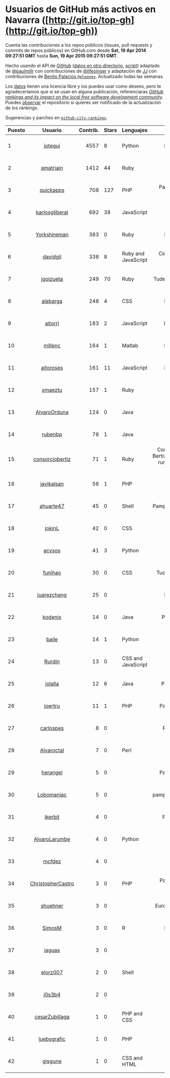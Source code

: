 # Usuarios de GitHub más activos en Navarra ([http://git.io/top-gh](http://git.io/top-gh))



  Cuenta las contribuciones a los repos públicos (issues, pull requests y commits de repos públicos) en GitHub.com desde  **Sat, 19 Apr 2014 09:27:51 GMT** hasta **Sun, 19 Apr 2015 09:27:51 GMT**.

  Hecho usando el API de [GitHub](http://github.com) ([datos en otro directorio](https://github.com/JJ/top-github-users-data/tree/master/data), [script](https://github.com/JJ/top-github-users)) adaptado de [@paulmillr](https://github.com/paulmillr) con contribuciones de [@lifesinger](https://github.com/lifesinger) y adaptación de [JJ](http://jj.github.io) con contribuciones de [Benito Palacios `@pleonex`](http://github.com/pleonex). Actualizado todas las semanas.

  Los [datos](https://github.com/JJ/top-github-users-data/tree/master/data) tienen una licencia libre y los puedes usar como desees, pero te agradeceríamos que si se usan en alguna publicación, referenciaras [*GitHub rankings and its impact on the local free software development community*](https://thewinnower.com/papers/github-rankings-and-its-impact-on-the-local-free-software-development-community). Puedes [observar](https://github.com/JJ/top-github-users-data/subscription) el repositorio si quieres ser notificado de la actualización de los ránkings. 

  Sugerencias y parches en [`github-city-rankings`](http://github.com/JJ/github-city-rankings). 


| Puesto   |  Usuario  |Contrib.| Stars | Lenguajes   |      Lugar      |  Avatar  |
|----------|:---------:|-------:|-------|-------------|:---------------:|----------|
| 1 | [jotegui](https://github.com/jotegui) | 4557 | 8 | Python | Pamplona, Spain | <img src='https://avatars0.githubusercontent.com/u/642210?v=3&s=64' width='64' height='64' title='Javier Otegui'> |
| 2 | [amatriain](https://github.com/amatriain) | 1412 | 44 | Ruby | Pamplona | <img src='https://avatars3.githubusercontent.com/u/1439986?v=3&s=64' width='64' height='64' title='Alfredo Amatriain'> |
| 3 | [quickapps](https://github.com/quickapps) | 708 | 127 | PHP | Pamplona, Navarra - Spain | <img src='https://avatars3.githubusercontent.com/u/1129842?v=3&s=64' width='64' height='64' title='QuickApps'> |
| 4 | [karlosgliberal](https://github.com/karlosgliberal) | 692 | 38 | JavaScript | pamplona/iruña | <img src='https://avatars3.githubusercontent.com/u/200922?v=3&s=64' width='64' height='64' title='karlos g liberal'> |
| 5 | [Yorkshireman](https://github.com/Yorkshireman) | 383 | 0 | Ruby | Pamplona, Spain | <img src='https://avatars0.githubusercontent.com/u/8686588?v=3&s=64' width='64' height='64' title='Andrew Stelmach'> |
| 6 | [davidgil](https://github.com/davidgil) | 338 | 8 | Ruby and JavaScript | Cintruenigo, Navarra, Spain | <img src='https://avatars1.githubusercontent.com/u/1498740?v=3&s=64' width='64' height='64' title='David Gil'> |
| 7 | [jgoizueta](https://github.com/jgoizueta) | 249 | 70 | Ruby | Tudela (Navarra) - SPAIN | <img src='https://avatars3.githubusercontent.com/u/5909?v=3&s=64' width='64' height='64' title='Javier Goizueta'> |
| 8 | [alabarga](https://github.com/alabarga) | 248 | 4 | CSS | Pamplona, Spain | <img src='https://avatars0.githubusercontent.com/u/166339?v=3&s=64' width='64' height='64' title='Alberto Labarga'> |
| 9 | [aitorrl](https://github.com/aitorrl) | 183 | 2 | JavaScript | Pamplona / Iruña | <img src='https://avatars1.githubusercontent.com/u/369424?v=3&s=64' width='64' height='64' title='Aitor Resano'> |
| 10 | [millenc](https://github.com/millenc) | 164 | 1 | Matlab | Pamplona, Spain | <img src='https://avatars3.githubusercontent.com/u/7861428?v=3&s=64' width='64' height='64' title='Mikel Pintor'> |
| 11 | [aitoroses](https://github.com/aitoroses) | 161 | 11 | JavaScript | Pamplona, Spain | <img src='https://avatars0.githubusercontent.com/u/1699368?v=3&s=64' width='64' height='64' title='Aitor Oses'> |
| 12 | [xmaeztu](https://github.com/xmaeztu) | 157 | 1 | Ruby | Iruñea, Nafarroa | <img src='https://avatars3.githubusercontent.com/u/703490?v=3&s=64' width='64' height='64' title='Xabier Maeztu'> |
| 13 | [AlvaroOrduna](https://github.com/AlvaroOrduna) | 124 | 0 | Java | Pamplona | <img src='https://avatars3.githubusercontent.com/u/4264243?v=3&s=64' width='64' height='64' title='Álvaro Orduna León'> |
| 14 | [rubenbp](https://github.com/rubenbp) | 78 | 1 | Java | Pamplona | <img src='https://avatars3.githubusercontent.com/u/570775?v=3&s=64' width='64' height='64' title='Rubén Bernárdez'> |
| 15 | [consorciobertiz](https://github.com/consorciobertiz) | 71 | 1 | Ruby | Consorcio Turistico de Bertiz - Centro de turismo rural - 31720 Oieregi (Navarra) | <img src='https://avatars1.githubusercontent.com/u/5484336?v=3&s=64' width='64' height='64' title='Consorcio Bertiz'> |
| 16 | [javikalsan](https://github.com/javikalsan) | 56 | 1 | PHP | Nafarroa | <img src='https://avatars2.githubusercontent.com/u/1070397?v=3&s=64' width='64' height='64' title='javikalsan'> |
| 17 | [ahuarte47](https://github.com/ahuarte47) | 45 | 0 | Shell | Pamplona/Iruña - Navarra | <img src='https://avatars0.githubusercontent.com/u/5576272?v=3&s=64' width='64' height='64' title='Alvaro Huarte'> |
| 18 | [jokinL](https://github.com/jokinL) | 42 | 0 | CSS | Pamplona | <img src='https://avatars3.githubusercontent.com/u/8535960?v=3&s=64' width='64' height='64' title='Jokin L.'> |
| 19 | [acysos](https://github.com/acysos) | 41 | 3 | Python | Pamplona | <img src='https://avatars0.githubusercontent.com/u/1657112?v=3&s=64' width='64' height='64' title='Odoo - OpenERP - Acysos S.L.'> |
| 20 | [funihao](https://github.com/funihao) | 30 | 0 | CSS | Tudela (Navarra) Spain | <img src='https://avatars3.githubusercontent.com/u/9009902?v=3&s=64' width='64' height='64' title='José Jesús Palacios'> |
| 21 | [juarezchang](https://github.com/juarezchang) | 25 | 0 |  | Pamplona, Spain | <img src='https://avatars2.githubusercontent.com/u/10869392?v=3&s=64' width='64' height='64' title='Andrés Juárez Chang'> |
| 22 | [kodenix](https://github.com/kodenix) | 14 | 0 | Java | Pamplona/Navarra | <img src='https://avatars3.githubusercontent.com/u/9369074?v=3&s=64' width='64' height='64' title='Alberto Morales'> |
| 23 | [baile](https://github.com/baile) | 14 | 1 | Python | Pamplona | <img src='https://avatars0.githubusercontent.com/u/4908845?v=3&s=64' width='64' height='64' title='Jon Legarrea Oteiza'> |
| 24 | [Rurdin](https://github.com/Rurdin) | 13 | 0 | CSS and JavaScript | Pamplona | <img src='https://avatars3.githubusercontent.com/u/6283128?v=3&s=64' width='64' height='64' title='Richar'> |
| 25 | [iolalla](https://github.com/iolalla) | 12 | 6 | Java | Pamplona, Navarra | <img src='https://avatars1.githubusercontent.com/u/308066?v=3&s=64' width='64' height='64' title='Israel Olalla'> |
| 26 | [joertru](https://github.com/joertru) | 11 | 1 | PHP | Pamplona, Colombia | <img src='https://avatars0.githubusercontent.com/u/1019825?v=3&s=64' width='64' height='64' title='Jorge Erickson Trujillo'> |
| 27 | [carlospes](https://github.com/carlospes) | 8 | 0 |  | Pamplona (Spain) | <img src='https://avatars3.githubusercontent.com/u/7611213?v=3&s=64' width='64' height='64' title='Carlos Pes'> |
| 28 | [Alvaroctal](https://github.com/Alvaroctal) | 7 | 0 | Perl | Pamplona | <img src='https://avatars3.githubusercontent.com/u/4562922?v=3&s=64' width='64' height='64' title='Alvaro Octal'> |
| 29 | [herangel](https://github.com/herangel) | 5 | 0 |  | Pamplona, Colombia | <img src='https://avatars0.githubusercontent.com/u/3474826?v=3&s=64' width='64' height='64' title='Heriberto Rangel'> |
| 30 | [Lobomaniac](https://github.com/Lobomaniac) | 5 | 0 |  | pamplona/navarra/españa | <img src='https://avatars1.githubusercontent.com/u/8239754?v=3&s=64' width='64' height='64' title='pedro'> |
| 31 | [ikerbit](https://github.com/ikerbit) | 4 | 0 |  | Pamplona / Iruñea | <img src='https://avatars1.githubusercontent.com/u/10534784?v=3&s=64' width='64' height='64' title='Iker Zazpe'> |
| 32 | [AlvaroLarumbe](https://github.com/AlvaroLarumbe) | 4 | 0 | Python | Pamplona | <img src='https://avatars2.githubusercontent.com/u/4255881?v=3&s=64' width='64' height='64' title='Álvaro Larumbe'> |
| 33 | [mcfdez](https://github.com/mcfdez) | 4 | 0 |  | Pamplona | <img src='https://avatars2.githubusercontent.com/u/8833955?v=3&s=64' width='64' height='64' title='Marc Fernandez'> |
| 34 | [ChristopherCastro](https://github.com/ChristopherCastro) | 3 | 0 | PHP | Pamplona Navarra - Spain | <img src='https://avatars3.githubusercontent.com/u/749463?v=3&s=64' width='64' height='64' title='Christopher Castro'> |
| 35 | [shuehner](https://github.com/shuehner) | 3 | 0 |  | Europe/Spain/Pamplona | <img src='https://avatars3.githubusercontent.com/u/7860948?v=3&s=64' width='64' height='64' title='Stefan Hühner'> |
| 36 | [SimosM](https://github.com/SimosM) | 3 | 0 | R | Pamplona, Spain | <img src='https://avatars1.githubusercontent.com/u/10856515?v=3&s=64' width='64' height='64' title='Simos M.'> |
| 37 | [iaguas](https://github.com/iaguas) | 3 | 0 |  | Pamplona | <img src='https://avatars3.githubusercontent.com/u/4259550?v=3&s=64' width='64' height='64' title='Iñigo Aguas'> |
| 38 | [elorz007](https://github.com/elorz007) | 2 | 0 | Shell | Pamplona | <img src='https://avatars0.githubusercontent.com/u/3601038?v=3&s=64' width='64' height='64' title='Mikel Elorz'> |
| 39 | [j0s3b4](https://github.com/j0s3b4) | 2 | 0 |  | iruña | <img src='https://avatars3.githubusercontent.com/u/3213016?v=3&s=64' width='64' height='64' title='j0s3b4'> |
| 40 | [cesarZubillaga](https://github.com/cesarZubillaga) | 1 | 0 | PHP and CSS | Pamplona | <img src='https://avatars2.githubusercontent.com/u/4540547?v=3&s=64' width='64' height='64' title='cesar'> |
| 41 | [luebsgrafic](https://github.com/luebsgrafic) | 1 | 0 | PHP | Pamplona | <img src='https://avatars0.githubusercontent.com/u/1290422?v=3&s=64' width='64' height='64' title='Luebsgrafic'> |
| 42 | [gisgune](https://github.com/gisgune) | 1 | 0 | CSS and HTML | Nafarroa | <img src='https://avatars1.githubusercontent.com/u/11590188?v=3&s=64' width='64' height='64' title=''> |
